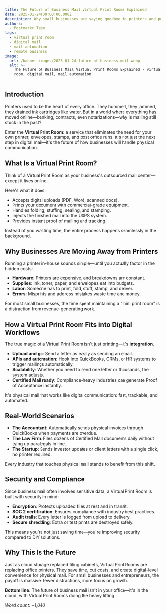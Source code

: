 ```yaml
---
title: The Future of Business Mail Virtual Print Rooms Explained
date: 2025-01-24T00:00:00.000Z
description: Why small businesses are saying goodbye to printers and post office lines
authors:
  - Postmarkr Team
tags:
  - virtual print room
  - digital mail
  - mail automation
  - remote business
image:
  url: /banner-images/2025-01-24-future-of-business-mail.webp
  alt: >-
    The Future of Business Mail Virtual Print Rooms Explained - virtual print
    room, digital mail, mail automation
---
```


## Introduction

Printers used to be the heart of every office. They hummed, they jammed, they drained ink cartridges like water. But in a world where everything has moved online—banking, contracts, even notarizations—why is mailing still stuck in the past?  

Enter the **Virtual Print Room**: a service that eliminates the need for your own printer, envelopes, stamps, and post office runs. It's not just the next step in digital mail—it's the future of how businesses will handle physical communication.  

## What Is a Virtual Print Room?

Think of a Virtual Print Room as your business's outsourced mail center—except it lives online.  

Here's what it does:  
- Accepts digital uploads (PDF, Word, scanned docs).  
- Prints your document with commercial-grade equipment.  
- Handles folding, stuffing, sealing, and stamping.  
- Injects the finished mail into the USPS system.  
- Provides instant proof of mailing and tracking.  

Instead of you wasting time, the entire process happens seamlessly in the background.  

## Why Businesses Are Moving Away from Printers

Running a printer in-house sounds simple—until you actually factor in the hidden costs:  

- **Hardware**: Printers are expensive, and breakdowns are constant.  
- **Supplies**: Ink, toner, paper, and envelopes eat into budgets.  
- **Labor**: Someone has to print, fold, stuff, stamp, and deliver.  
- **Errors**: Misprints and address mistakes waste time and money.  

For most small businesses, the time spent maintaining a "mini print room" is a distraction from revenue-generating work.  

## How a Virtual Print Room Fits into Digital Workflows

The true magic of a Virtual Print Room isn't just printing—it's **integration**.  

- **Upload and go**: Send a letter as easily as sending an email.  
- **APIs and automation**: Hook into QuickBooks, CRMs, or HR systems to trigger mailings automatically.  
- **Scalability**: Whether you need to send one letter or thousands, the system adjusts.  
- **Certified Mail ready**: Compliance-heavy industries can generate Proof of Acceptance instantly.  

It's physical mail that works like digital communication: fast, trackable, and automated.  

## Real-World Scenarios

- **The Accountant**: Automatically sends physical invoices through QuickBooks when payments are overdue.  
- **The Law Firm**: Files dozens of Certified Mail documents daily without tying up paralegals in line.  
- **The Startup**: Sends investor updates or client letters with a single click, no printer required.  

Every industry that touches physical mail stands to benefit from this shift.  

## Security and Compliance

Since business mail often involves sensitive data, a Virtual Print Room is built with security in mind:  

- **Encryption**: Protects uploaded files at rest and in transit.  
- **SOC 2 certification**: Ensures compliance with industry best practices.  
- **Audit trails**: Every letter is logged from upload to delivery.  
- **Secure shredding**: Extra or test prints are destroyed safely.  

This means you're not just saving time—you're improving security compared to DIY solutions.  

## Why This Is the Future

Just as cloud storage replaced filing cabinets, Virtual Print Rooms are replacing office printers. They save time, cut costs, and create digital-level convenience for physical mail. For small businesses and entrepreneurs, the payoff is massive: fewer distractions, more focus on growth.  

**Bottom line:** The future of business mail isn't in your office—it's in the cloud, with Virtual Print Rooms doing the heavy lifting.  

*Word count: ~1,040*
